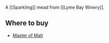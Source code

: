 A [[Sparkling]] mead from [[Lyme Bay Winery]].

## Where to buy

- [Master of Malt](https://scripts.affiliatefuture.com/AFClick.asp?affiliateID=345342&merchantID=7042&programmeID=25000&mediaID=0&tracking=&afsource=60&url=https%3a%2f%2fwww.masterofmalt.com%2fmead%2flyme-bay-winery%2fjack-ratt-sparkling-mead%2f%3fsrh%3d1)
